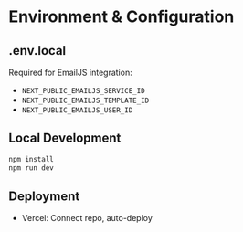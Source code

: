# Environment & Configuration

## .env.local
Required for EmailJS integration:
- `NEXT_PUBLIC_EMAILJS_SERVICE_ID`
- `NEXT_PUBLIC_EMAILJS_TEMPLATE_ID`
- `NEXT_PUBLIC_EMAILJS_USER_ID`

## Local Development
```bash
npm install
npm run dev
```

## Deployment
- Vercel: Connect repo, auto-deploy
